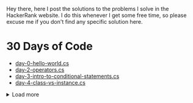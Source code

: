 Hey there, here I post the solutions to the problems I solve in the HackerRank website. I do this whenever I get some free time, so please excuse me if you don't find any specific solution here. 

# 30 Days of Code

- [day-0-hello-world.cs ](https://github.com/SibeeshVenu/HackerRank/blob/main/30-days-of-code/day-0-hello-world.cs)
- [day-2-operators.cs](https://github.com/SibeeshVenu/HackerRank/blob/main/30-days-of-code/day-2-operators.cs)
- [day-3-intro-to-conditional-statements.cs](https://github.com/SibeeshVenu/HackerRank/blob/main/30-days-of-code/day-3-intro-to-conditional-statements.cs)
- [day-4-class-vs-instance.cs](https://github.com/SibeeshVenu/HackerRank/blob/main/30-days-of-code/day-4-class-vs-instance.cs)

<details>
    <summary>Load more</summary>
    <p>
        - [day-5-loops.cs](https://github.com/SibeeshVenu/HackerRank/blob/main/30-days-of-code/day-5-loops.cs)
- [day-6-let-us-review.cs](https://github.com/SibeeshVenu/HackerRank/blob/main/30-days-of-code/day-6-let-us-review.cs)
- [day-7-arrays.cs](https://github.com/SibeeshVenu/HackerRank/blob/main/30-days-of-code/day-7-arrays.cs)
- [day-8-dictionaries-and-maps.cs](https://github.com/SibeeshVenu/HackerRank/blob/main/30-days-of-code/day-8-dictionaries-and-maps.cs)
- [day-9-recursion-3.cs](https://github.com/SibeeshVenu/HackerRank/blob/main/30-days-of-code/day-9-recursion-3.cs)
- [day-10-binary-numbers.cs](https://github.com/SibeeshVenu/HackerRank/blob/main/30-days-of-code/day-10-binary-numbers.cs)
- [day-11-2d-arrays.cs](https://github.com/SibeeshVenu/HackerRank/blob/main/30-days-of-code/day-11-2d-arrays.cs)
- [day-12-inheritance.cs](https://github.com/SibeeshVenu/HackerRank/blob/main/30-days-of-code/day-12-inheritance.cs)
- [day-13-abstract-classes.cs](https://github.com/SibeeshVenu/HackerRank/blob/main/30-days-of-code/day-13-abstract-classes.cs)
- [day-14-scope.cs](https://github.com/SibeeshVenu/HackerRank/blob/main/30-days-of-code/day-14-scope.cs)
- [day-15-linked-list.cs](https://github.com/SibeeshVenu/HackerRank/blob/main/30-days-of-code/day-15-linked-list.cs)
- [day-16-exceptions-string-to-integer.cs](https://github.com/SibeeshVenu/HackerRank/blob/main/30-days-of-code/day-16-exceptions-string-to-integer.cs)
- [day-17-more-exceptions.cs](https://github.com/SibeeshVenu/HackerRank/blob/main/30-days-of-code/day-17-more-exceptions.cs)
- [day-18-queues-and-stacks.cs](https://github.com/SibeeshVenu/HackerRank/blob/main/30-days-of-code/day-18-queues-and-stacks.cs)
- [day-19-interfaces.cs](https://github.com/SibeeshVenu/HackerRank/blob/main/30-days-of-code/day-19-interfaces.cs)
- [day-20-sorting.cs](https://github.com/SibeeshVenu/HackerRank/blob/main/30-days-of-code/day-20-sorting.cs)
- [day-21-generics.cs](https://github.com/SibeeshVenu/HackerRank/blob/main/30-days-of-code/day-21-generics.cs)
- [day-22-binary-search-trees.cs](https://github.com/SibeeshVenu/HackerRank/blob/main/30-days-of-code/day-22-binary-search-trees.cs)
- [day-23-bst-level-order-traversal.cs](https://github.com/SibeeshVenu/HackerRank/blob/main/30-days-of-code/day-23-bst-level-order-traversal.cs)
- [day-24-more-linked-lists.cs](https://github.com/SibeeshVenu/HackerRank/blob/main/30-days-of-code/day-24-more-linked-lists.cs)
    </p>
</details>

